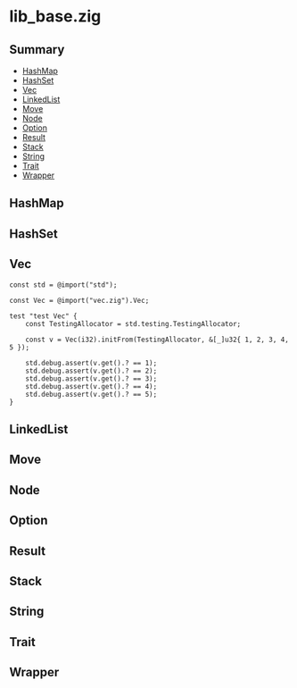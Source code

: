 # lib_base.zig

## Summary

* [HashMap](#hashmap)
* [HashSet](#hashset)
* [Vec](#vec)
* [LinkedList](#linkedlist)
* [Move](#move)
* [Node](#node)
* [Option](#option)
* [Result](#result)
* [Stack](#stack)
* [String](#string)
* [Trait](#trait)
* [Wrapper](#wrapper)

## HashMap

## HashSet

## Vec

```zig
const std = @import("std");

const Vec = @import("vec.zig").Vec;

test "test Vec" {
    const TestingAllocator = std.testing.TestingAllocator;

    const v = Vec(i32).initFrom(TestingAllocator, &[_]u32{ 1, 2, 3, 4, 5 });

    std.debug.assert(v.get().? == 1);
    std.debug.assert(v.get().? == 2);
    std.debug.assert(v.get().? == 3);
    std.debug.assert(v.get().? == 4);
    std.debug.assert(v.get().? == 5);
}
```

## LinkedList

## Move

## Node

## Option

## Result

## Stack

## String

## Trait

## Wrapper